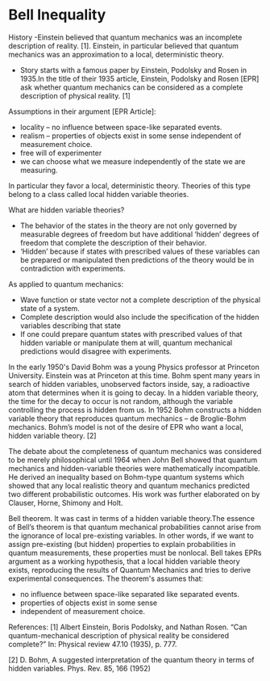# Bell Inequality

History
-Einstein believed that quantum mechanics was an incomplete description of reality. [1]. Einstein, in particular believed that quantum mechanics was an approximation to a local, deterministic theory. 
-	Story starts with a famous paper by Einstein, Podolsky and Rosen in 1935.In the title of their 1935 article, Einstein, Podolsky and Rosen [EPR] ask whether quantum mechanics can be considered as a complete description of physical reality. [1]

Assumptions in their argument [EPR Article]:
- locality – no influence between space-like separated events.
- realism – properties of objects exist in some sense independent of measurement choice.
- free will of experimenter
- we can choose what we measure independently of the state we are measuring. 

In particular they favor a local, deterministic theory. Theories of this type belong to a class called local hidden variable theories.

What are hidden variable theories?
- The behavior of the states in the theory are not only governed by measurable degrees of freedom but have additional ‘hidden’ degrees of freedom that complete the description of their behavior.
- ‘Hidden’ because if states with prescribed values of these variables can be prepared or manipulated then predictions of the theory would be in contradiction with experiments.

As applied to quantum mechanics: 
- Wave function or state vector not a complete description of the physical state of a system. 
- Complete description would also include the specification of the hidden variables 
   describing that state
- If one could prepare quantum states with prescribed values of that hidden variable or manipulate them at will, quantum mechanical predictions would disagree with experiments. 


In the early 1950's David Bohm was a young Physics professor at Princeton University. Einstein was at Princeton at this time. Bohm spent many years in search of hidden variables, unobserved factors inside, say, a radioactive atom that determines when it is going to decay. In a hidden variable theory, the time for the decay to occur is not random, although the variable controlling the process is hidden from us. In 1952 Bohm constructs a hidden variable theory that reproduces quantum mechanics – de Broglie-Bohm mechanics. Bohm’s model is not of the desire of EPR who want a local, hidden variable theory. [2]

The debate about the completeness of quantum mechanics was considered to be merely philosophical until 1964 when John Bell showed that quantum mechanics and hidden-variable theories were mathematically incompatible. He derived an inequality based on Bohm-type quantum systems which showed that any local realistic theory and quantum mechanics predicted two different probabilistic outcomes. His work was further elaborated on by Clauser, Horne, Shimony and Holt.

Bell theorem.
It was cast in terms of a hidden variable theory.The essence of Bell’s theorem is that quantum mechanical probabilities cannot arise from the ignorance of local pre-existing variables. In other words, if we want to assign pre-existing (but hidden) properties to explain probabilities in quantum measurements, these properties must be nonlocal. Bell takes EPRs argument as a working hypothesis, that a local hidden variable theory exists, reproducing the results of Quantum Mechanics and tries to derive experimental consequences.
The theorem's assumes that:
- no influence between space-like separated like separated events.
- properties of objects exist in some sense
- independent of measurement choice. 




References:
[1] Albert Einstein, Boris Podolsky, and Nathan Rosen. “Can quantum-mechanical description of physical reality be considered complete?” In: Physical review 47.10 (1935), p. 777.

[2] D. Bohm, A suggested interpretation of the quantum theory in terms of hidden variables. Phys. Rev. 85, 166 (1952)

